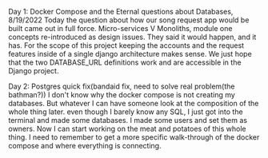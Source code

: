 Day 1: Docker Compose and the Eternal questions about Databases, 8/19/2022
        Today the question about how our song request app would be built came out in full force.
    Micro-services V Monoliths, module one concepts re-introduced as design issues.  They said
    it would happen, and it has.  For the scope of this project keeping the accounts and the request
    features inside of a single django architecture makes sense.
        We just hope that the two DATABASE_URL definitions work and are accessible in the Django project.


Day 2: Postgres quick fix(bandaid fix, need to solve real problem(the bathman?))
    I don't know why the docker compose is not creating my databases.
But whatever I can have someone look at the composition of the whole thing later.
even though I barely know any SQL, I just got into the terminal and made some databases.
I made some users and set them as owners.  Now I can start working on the meat and potatoes of this whole thing.  I need to remember to get a more specific walk-through of the docker compose and where everything is connecting.



